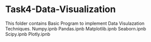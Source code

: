 # Task4-Data-Visualization
This folder contains Basic Program to implement Data Visulazation Techniques.
Numpy.ipnb
Pandas.ipnb
Matplotlib.ipnb
Seaborn.ipnb
Scipy.ipnb
Plotly.ipnb
